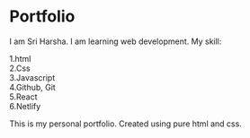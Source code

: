 <h1>Portfolio</h1>

I am Sri Harsha. I am learning web development. My skill:

1.html<br>
2.Css<br>
3.Javascript<br>
4.Github, Git<br>
5.React<br>
6.Netlify<br>

This is my personal portfolio. Created using pure html and css.

